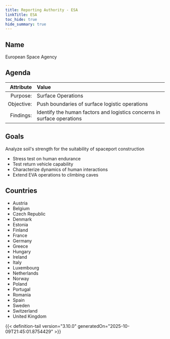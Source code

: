 ```yaml
---
title: Reporting Authority - ESA
linkTitle: ESA
toc_hide: true
hide_summary: true
---
```

<!-- This is generated by the MarsSim HelpGenertor, do not edit. -->

## Name
European Space Agency

## Agenda

| Attribute      | Value |
|--------:|:------|
|Purpose:|Surface Operations|
|Objective:|Push boundaries of surface logistic operations|
|Findings:|Identify the human factors and logistics concerns in surface operations|

## Goals

Analyze soil&#39;s strength for the suitability of spaceport construction

* Stress test on human endurance
* Test return vehicle capability
* Characterize dynamics of human interactions
* Extend EVA operations to climbing caves

## Countries

* Austria
* Belgium
* Czech Republic
* Denmark
* Estonia
* Finland
* France
* Germany
* Greece
* Hungary
* Ireland
* Italy
* Luxembourg
* Netherlands
* Norway
* Poland
* Portugal
* Romania
* Spain
* Sweden
* Switzerland
* United Kingdom


{{< definition-tail version="3.10.0" generatedOn="2025-10-09T21:45:01.8754429" >}}

